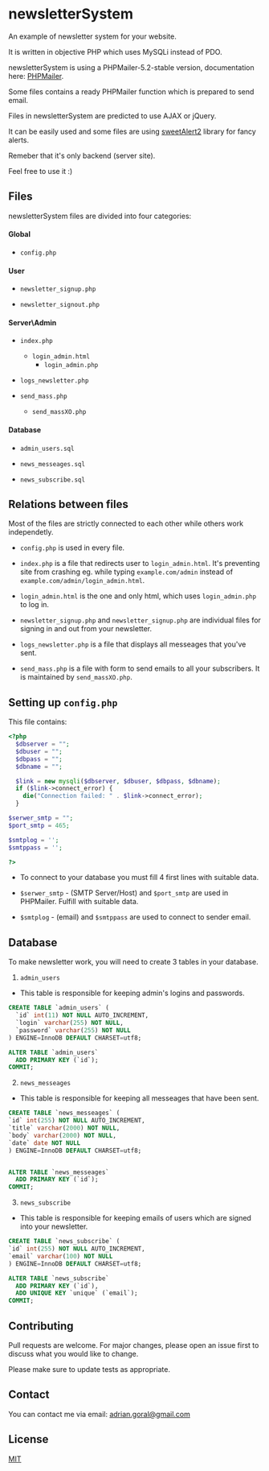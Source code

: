# newsletterSystem

An example of newsletter system for your website.

It is written in objective PHP which uses MySQLi instead of PDO.

newsletterSystem is using a PHPMailer-5.2-stable version, documentation here: [PHPMailer](https://github.com/PHPMailer/PHPMailer/tree/5.2-stable).

Some files contains a ready PHPMailer function which is prepared to send email.

Files in newsletterSystem are predicted to use AJAX or jQuery.

It can be easily used and some files are using [sweetAlert2](https://sweetalert2.github.io/) library for fancy alerts.

Remeber that it's only backend (server site).

Feel free to use it :)

## Files

newsletterSystem files are divided into four categories:

#### Global

* ```config.php```

#### User

* ```newsletter_signup.php```

* ```newsletter_signout.php```

#### Server\Admin

* ```index.php```
  + ```login_admin.html```
    + ```login_admin.php```

* ```logs_newsletter.php```

* ```send_mass.php```
  + ```send_massXO.php```

#### Database

* ```admin_users.sql```

* ```news_messeages.sql```

* ```news_subscribe.sql```

## Relations between files

Most of the files are strictly connected to each other while others work independetly.

* ```config.php``` is used in every file.

* ```index.php``` is a file that redirects user to ```login_admin.html```. It's preventing site from crashing eg. while typing ```example.com/admin``` instead of ```example.com/admin/login_admin.html```.

* ```login_admin.html``` is the one and only html, which uses ```login_admin.php``` to log in.

* ```newsletter_signup.php``` and ```newsletter_signup.php``` are individual files for signing in and out from your newsletter.

* ```logs_newsletter.php``` is a file that displays all messeages that you've sent.

* ```send_mass.php``` is a file with form to send emails to all your subscribers. It is maintained by ```send_massXO.php```.

## Setting up ```config.php```

This file contains:

```php
<?php
  $dbserver = "";
  $dbuser = "";
  $dbpass = "";
  $dbname = "";

  $link = new mysqli($dbserver, $dbuser, $dbpass, $dbname);
  if ($link->connect_error) {
    die("Connection failed: " . $link->connect_error);
  }

$serwer_smtp = "";
$port_smtp = 465;

$smtplog = '';
$smtppass = '';

?>
```
* To connect to your database you must fill 4 first lines with suitable data.

* ```$serwer_smtp``` - (SMTP Server/Host) and ```$port_smtp``` are used in PHPMailer. Fulfill with suitable data.

* ```$smtplog``` - (email) and ```$smtppass``` are used to connect to sender email.

## Database

To make newsletter work, you will need to create 3 tables in your database.

1. ```admin_users```

  * This table is responsible for keeping admin's logins and passwords.
  
  ```sql
  CREATE TABLE `admin_users` (
    `id` int(11) NOT NULL AUTO_INCREMENT,
    `login` varchar(255) NOT NULL,
    `password` varchar(255) NOT NULL
  ) ENGINE=InnoDB DEFAULT CHARSET=utf8;

  ALTER TABLE `admin_users`
    ADD PRIMARY KEY (`id`);
  COMMIT;
  ```

2. ```news_messeages```

  * This table is responsible for keeping all messeages that have been sent.

  ```sql
  CREATE TABLE `news_messeages` (
  `id` int(255) NOT NULL AUTO_INCREMENT,
  `title` varchar(2000) NOT NULL,
  `body` varchar(2000) NOT NULL,
  `date` date NOT NULL
  ) ENGINE=InnoDB DEFAULT CHARSET=utf8;


  ALTER TABLE `news_messeages`
    ADD PRIMARY KEY (`id`);
  COMMIT;
  ```

3. ```news_subscribe```

  * This table is responsible for keeping emails of users which are signed into your newsletter.

  ```sql
  CREATE TABLE `news_subscribe` (
  `id` int(255) NOT NULL AUTO_INCREMENT,
  `email` varchar(100) NOT NULL
  ) ENGINE=InnoDB DEFAULT CHARSET=utf8;

  ALTER TABLE `news_subscribe`
    ADD PRIMARY KEY (`id`),
    ADD UNIQUE KEY `unique` (`email`);
  COMMIT;
  ```

## Contributing

Pull requests are welcome. For major changes, please open an issue first to discuss what you would like to change.

Please make sure to update tests as appropriate.

## Contact

You can contact me via email: 
<adrian.goral@gmail.com>

## License
[MIT](https://choosealicense.com/licenses/mit/)


